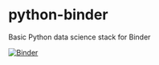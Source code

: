 # python-binder
Basic Python data science stack for Binder

[![Binder](https://mybinder.org/badge_logo.svg)](https://mybinder.org/v2/gh/prismia-chat/python-binder/main)
